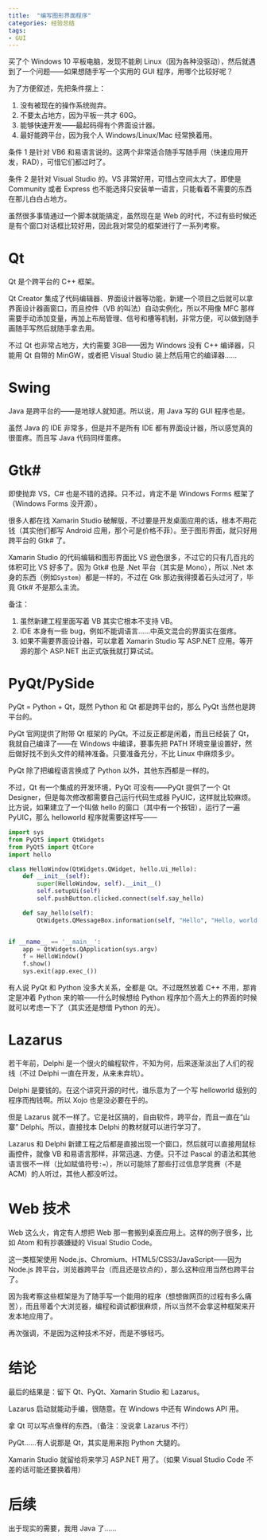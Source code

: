 ```yaml
---
title:  "编写图形界面程序"
categories: 经验总结
tags:
- GUI
---
```

买了个 Windows 10 平板电脑，发现不能刷 Linux（因为各种没驱动），然后就遇到了一个问题——如果想随手写一个实用的 GUI 程序，用哪个比较好呢？

为了方便叙述，先把条件摆上：

1. 没有被现在的操作系统抛弃。
2. 不要太占地方，因为平板一共才 60G。
3. 能够快速开发——最起码得有个界面设计器。
4. 最好能跨平台，因为我个人 Windows/Linux/Mac 经常换着用。

条件 1 是针对 VB6 和易语言说的。这两个非常适合随手写随手用（快速应用开发，RAD），可惜它们都过时了。

条件 2 是针对 Visual Studio 的。VS 非常好用，可惜占空间太大了。即使是 Community 或者 Express 也不能选择只安装单一语言，只能看着不需要的东西在那儿白白占地方。

虽然很多事情通过一个脚本就能搞定，虽然现在是 Web 的时代，不过有些时候还是有个窗口对话框比较好用，因此我对常见的框架进行了一系列考察。

# Qt

Qt 是个跨平台的 C++ 框架。

Qt Creator 集成了代码编辑器、界面设计器等功能，新建一个项目之后就可以拿界面设计器画窗口，而且控件（VB 的叫法）自动实例化，所以不用像 MFC 那样需要手动添加变量，再加上布局管理、信号和槽等机制，非常方便，可以做到随手画随手写然后就随手拿去用。

不过 Qt 也非常占地方，大约需要 3GB——因为 Windows 没有 C++ 编译器，只能用 Qt 自带的 MinGW，或者把 Visual Studio 装上然后用它的编译器……

# Swing

Java 是跨平台的——是地球人就知道。所以说，用 Java 写的 GUI 程序也是。

虽然 Java 的 IDE 非常多，但是并不是所有 IDE 都有界面设计器，所以感觉真的很蛋疼。而且写 Java 代码同样蛋疼。

# Gtk#

即使抛弃 VS，C# 也是不错的选择。只不过，肯定不是 Windows Forms 框架了（Windows Forms 没开源）。

很多人都在找 Xamarin Studio 破解版，不过要是开发桌面应用的话，根本不用花钱（其实他们都写 Android 应用，那个可是价格不菲）。至于图形界面，就只好用跨平台的 Gtk# 了。

Xamarin Studio 的代码编辑和图形界面比 VS 逊色很多，不过它的只有几百兆的体积可比 VS 好多了。因为 Gtk# 也是 .Net 平台（其实是 Mono），所以 .Net 本身的东西（例如`System`）都是一样的，不过在 Gtk 那边我得摸着石头过河了，毕竟 Gtk# 不是那么主流。

备注：

1. 虽然新建工程里面写着 VB 其实它根本不支持 VB。
2. IDE 本身有一些 bug，例如不能调语言……中英文混合的界面实在蛋疼。
3. 如果不需要界面设计器，可以拿着 Xamarin Studio 写 ASP.NET 应用。等开源的那个 ASP.NET 出正式版我就打算试试。

# PyQt/PySide

PyQt = Python + Qt，既然 Python 和 Qt 都是跨平台的，那么 PyQt 当然也是跨平台的。

PyQt 官网提供了附带 Qt 框架的 PyQt。不过反正都是闲着，而且已经装了 Qt，我就自己编译了——在 Windows 中编译，要事先把 PATH 环境变量设置好，然后做好找不到头文件的精神准备。只要准备充分，不比 Linux 中麻烦多少。

PyQt 除了把编程语言换成了 Python 以外，其他东西都是一样的。

不过，Qt 有一个集成的开发环境，PyQt 可没有——PyQt 提供了一个 Qt Designer，但是每次修改都需要自己运行代码生成器 PyUIC，这样就比较麻烦。比方说，如果建立了一个叫做 hello 的窗口（其中有一个按钮），运行了一遍 PyUIC，那么 helloworld 程序就需要这样写——

```python
import sys
from PyQt5 import QtWidgets
from PyQt5 import QtCore
import hello

class HelloWindow(QtWidgets.QWidget, hello.Ui_Hello):
    def __init__(self):
        super(HelloWindow, self).__init__()
        self.setupUi(self)
        self.pushButton.clicked.connect(self.say_hello)

    def say_hello(self):
        QtWidgets.QMessageBox.information(self, "Hello", "Hello, world!")


if __name__ == '__main__':
    app = QtWidgets.QApplication(sys.argv)
    f = HelloWindow()
    f.show()
    sys.exit(app.exec_())
```

有人说 PyQt 和 Python 没多大关系，全都是 Qt。不过既然放着 C++ 不用，那肯定是冲着 Python 来的嘛——什么时候想给 Python 程序加个高大上的界面的时候就可以考虑一下了（其实还是想借 Python 的光）。

# Lazarus

若干年前，Delphi 是一个很火的编程软件，不知为何，后来逐渐淡出了人们的视线（不过 Delphi 一直在开发，从来未弃坑）。

Delphi 是要钱的。在这个讲究开源的时代，谁乐意为了一个写 helloworld 级别的程序而掏钱啊。所以 Xojo 也是没必要在乎的。

但是 Lazarus 就不一样了。它是社区搞的，自由软件，跨平台，而且一直在“山寨” Delphi。所以，直接找本 Delphi 的教材就可以进行学习了。

Lazarus 和 Delphi 新建工程之后都是直接出现一个窗口，然后就可以直接用鼠标画控件，就像 VB 和易语言那样，非常迅速、方便。只不过 Pascal 的语法和其他语言很不一样（比如赋值符号`:=`），所以可能除了那些打过信息学竞赛（不是 ACM）的人听过，其他人都没听过。

# Web 技术

Web 这么火，肯定有人想把 Web 那一套搬到桌面应用上。这样的例子很多，比如 Atom 和有抄袭嫌疑的 Visual Studio Code。

这一类框架使用 Node.js、Chromium、HTML5/CSS3/JavaScript——因为 Node.js 跨平台，浏览器跨平台（而且还是钦点的），那么这种应用当然也跨平台了。

因为我考察这些框架是为了随手写一个能用的程序（想想做网页的过程有多么痛苦），而且带着个大浏览器，编程和调试都很麻烦，所以当然不会拿这种框架来开发本地应用了。

再次强调，不是因为这种技术不好，而是不够轻巧。

# 结论

最后的结果是：留下 Qt、PyQt、Xamarin Studio 和 Lazarus。

Lazarus 启动就能动手编，很随意。在 Windows 中还有 Windows API 用。

拿 Qt 可以写点像样的东西。（备注：没说拿 Lazarus 不行）

PyQt……有人说那是 Qt，其实是用来抱 Python 大腿的。

Xamarin Studio 就留给将来学习 ASP.NET 用了。（如果 Visual Studio Code 不差的话可能还要换着用）

# 后续

出于现实的需要，我用 Java 了……
